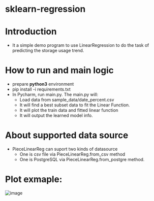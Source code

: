 # sklearn-regression

# Introduction
* It a simple demo program to use LinearRegression to do the task of predicting the storage usage trend.

# How to run and main logic
* prepare **python3** environment
* pip install -i requirements.txt
* In Pycharm, run main.py. The main.py will:
    * Load data from sample_data/date_percent.csv
    * It will find a best subset data to fit the Linear Function.
    * It will plot the train data and fitted linear function
    * It will output the learned model info.
    
# About supported data source
* PieceLinearReg can suport two kinds of datasource
    * One is csv file via PieceLinearReg.from_csv method
    * One is PostgreSQL via PieceLinearReg.from_postgre method.
# Plot exmaple:
![image](https://user-images.githubusercontent.com/4143339/117252180-3006e980-ae78-11eb-8bae-8d7dd73caa7c.png)

